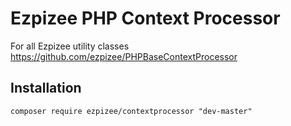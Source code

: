 Ezpizee PHP Context Processor
============================

For all Ezpizee utility classes
https://github.com/ezpizee/PHPBaseContextProcessor

## Installation

```
composer require ezpizee/contextprocessor "dev-master"
```
